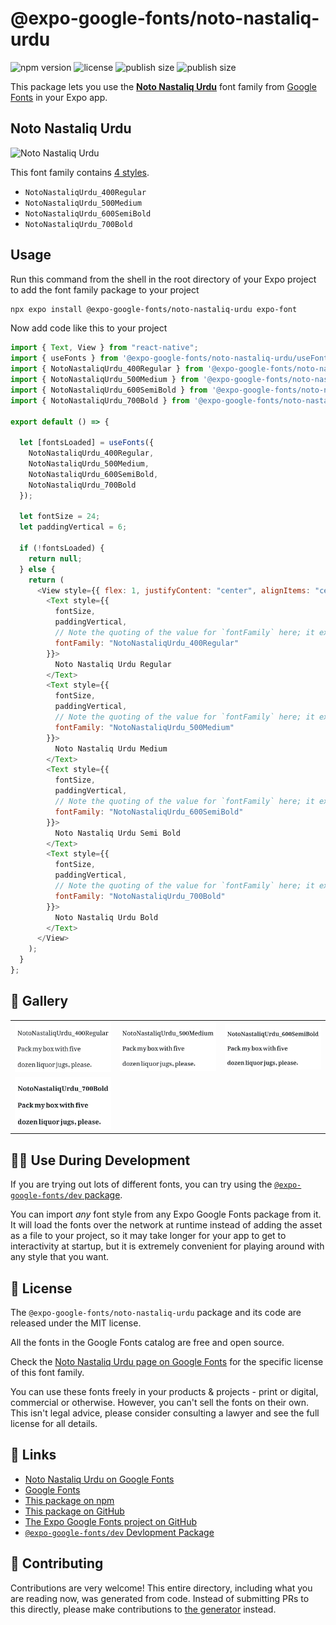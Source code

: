 # @expo-google-fonts/noto-nastaliq-urdu

![npm version](https://flat.badgen.net/npm/v/@expo-google-fonts/noto-nastaliq-urdu)
![license](https://flat.badgen.net/github/license/expo/google-fonts)
![publish size](https://flat.badgen.net/packagephobia/install/@expo-google-fonts/noto-nastaliq-urdu)
![publish size](https://flat.badgen.net/packagephobia/publish/@expo-google-fonts/noto-nastaliq-urdu)

This package lets you use the [**Noto Nastaliq Urdu**](https://fonts.google.com/specimen/Noto+Nastaliq+Urdu) font family from [Google Fonts](https://fonts.google.com/) in your Expo app.

## Noto Nastaliq Urdu

![Noto Nastaliq Urdu](./font-family.png)

This font family contains [4 styles](#-gallery).

- `NotoNastaliqUrdu_400Regular`
- `NotoNastaliqUrdu_500Medium`
- `NotoNastaliqUrdu_600SemiBold`
- `NotoNastaliqUrdu_700Bold`

## Usage

Run this command from the shell in the root directory of your Expo project to add the font family package to your project

```sh
npx expo install @expo-google-fonts/noto-nastaliq-urdu expo-font
```

Now add code like this to your project

```js
import { Text, View } from "react-native";
import { useFonts } from '@expo-google-fonts/noto-nastaliq-urdu/useFonts';
import { NotoNastaliqUrdu_400Regular } from '@expo-google-fonts/noto-nastaliq-urdu/400Regular';
import { NotoNastaliqUrdu_500Medium } from '@expo-google-fonts/noto-nastaliq-urdu/500Medium';
import { NotoNastaliqUrdu_600SemiBold } from '@expo-google-fonts/noto-nastaliq-urdu/600SemiBold';
import { NotoNastaliqUrdu_700Bold } from '@expo-google-fonts/noto-nastaliq-urdu/700Bold';

export default () => {

  let [fontsLoaded] = useFonts({
    NotoNastaliqUrdu_400Regular, 
    NotoNastaliqUrdu_500Medium, 
    NotoNastaliqUrdu_600SemiBold, 
    NotoNastaliqUrdu_700Bold
  });

  let fontSize = 24;
  let paddingVertical = 6;

  if (!fontsLoaded) {
    return null;
  } else {
    return (
      <View style={{ flex: 1, justifyContent: "center", alignItems: "center" }}>
        <Text style={{
          fontSize,
          paddingVertical,
          // Note the quoting of the value for `fontFamily` here; it expects a string!
          fontFamily: "NotoNastaliqUrdu_400Regular"
        }}>
          Noto Nastaliq Urdu Regular
        </Text>
        <Text style={{
          fontSize,
          paddingVertical,
          // Note the quoting of the value for `fontFamily` here; it expects a string!
          fontFamily: "NotoNastaliqUrdu_500Medium"
        }}>
          Noto Nastaliq Urdu Medium
        </Text>
        <Text style={{
          fontSize,
          paddingVertical,
          // Note the quoting of the value for `fontFamily` here; it expects a string!
          fontFamily: "NotoNastaliqUrdu_600SemiBold"
        }}>
          Noto Nastaliq Urdu Semi Bold
        </Text>
        <Text style={{
          fontSize,
          paddingVertical,
          // Note the quoting of the value for `fontFamily` here; it expects a string!
          fontFamily: "NotoNastaliqUrdu_700Bold"
        }}>
          Noto Nastaliq Urdu Bold
        </Text>
      </View>
    );
  }
};
```

## 🔡 Gallery


||||
|-|-|-|
|![NotoNastaliqUrdu_400Regular](./400Regular/NotoNastaliqUrdu_400Regular.ttf.png)|![NotoNastaliqUrdu_500Medium](./500Medium/NotoNastaliqUrdu_500Medium.ttf.png)|![NotoNastaliqUrdu_600SemiBold](./600SemiBold/NotoNastaliqUrdu_600SemiBold.ttf.png)||
|![NotoNastaliqUrdu_700Bold](./700Bold/NotoNastaliqUrdu_700Bold.ttf.png)||||


## 👩‍💻 Use During Development

If you are trying out lots of different fonts, you can try using the [`@expo-google-fonts/dev` package](https://github.com/expo/google-fonts/tree/master/font-packages/dev#readme).

You can import _any_ font style from any Expo Google Fonts package from it. It will load the fonts over the network at runtime instead of adding the asset as a file to your project, so it may take longer for your app to get to interactivity at startup, but it is extremely convenient for playing around with any style that you want.


## 📖 License

The `@expo-google-fonts/noto-nastaliq-urdu` package and its code are released under the MIT license.

All the fonts in the Google Fonts catalog are free and open source.

Check the [Noto Nastaliq Urdu page on Google Fonts](https://fonts.google.com/specimen/Noto+Nastaliq+Urdu) for the specific license of this font family.

You can use these fonts freely in your products & projects - print or digital, commercial or otherwise. However, you can't sell the fonts on their own. This isn't legal advice, please consider consulting a lawyer and see the full license for all details.

## 🔗 Links

- [Noto Nastaliq Urdu on Google Fonts](https://fonts.google.com/specimen/Noto+Nastaliq+Urdu)
- [Google Fonts](https://fonts.google.com/)
- [This package on npm](https://www.npmjs.com/package/@expo-google-fonts/noto-nastaliq-urdu)
- [This package on GitHub](https://github.com/expo/google-fonts/tree/master/font-packages/noto-nastaliq-urdu)
- [The Expo Google Fonts project on GitHub](https://github.com/expo/google-fonts)
- [`@expo-google-fonts/dev` Devlopment Package](https://github.com/expo/google-fonts/tree/master/font-packages/dev)

## 🤝 Contributing

Contributions are very welcome! This entire directory, including what you are reading now, was generated from code. Instead of submitting PRs to this directly, please make contributions to [the generator](https://github.com/expo/google-fonts/tree/master/packages/generator) instead.
